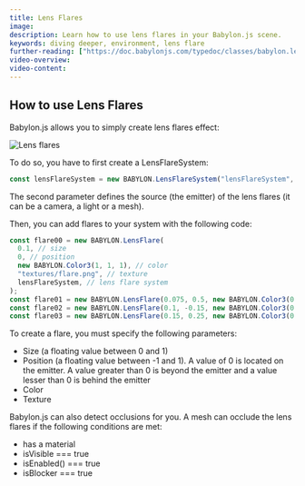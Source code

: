 ```yaml
---
title: Lens Flares
image:
description: Learn how to use lens flares in your Babylon.js scene.
keywords: diving deeper, environment, lens flare
further-reading: ["https://doc.babylonjs.com/typedoc/classes/babylon.lensflaresystem", "https://doc.babylonjs.com/typedoc/classes/babylon.lensflare"]
video-overview:
video-content:
---
```


## How to use Lens Flares

Babylon.js allows you to simply create lens flares effect:

![Lens flares](/img/features/lensFlare.jpg)

<Playground id="#TQ67L1#5" title="Lens Flares" description="Show how to create a lens flares" />

To do so, you have to first create a LensFlareSystem:

```javascript
const lensFlareSystem = new BABYLON.LensFlareSystem("lensFlareSystem", myEmitter, scene);
```

The second parameter defines the source (the emitter) of the lens flares (it can be a camera, a light or a mesh).

Then, you can add flares to your system with the following code:

```javascript
const flare00 = new BABYLON.LensFlare(
  0.1, // size
  0, // position
  new BABYLON.Color3(1, 1, 1), // color
  "textures/flare.png", // texture
  lensFlareSystem, // lens flare system
);
const flare01 = new BABYLON.LensFlare(0.075, 0.5, new BABYLON.Color3(0.8, 0.56, 0.72), "textures/flare3.png", lensFlareSystem);
const flare02 = new BABYLON.LensFlare(0.1, -0.15, new BABYLON.Color3(0.71, 0.8, 0.95), "textures/Flare2.png", lensFlareSystem);
const flare03 = new BABYLON.LensFlare(0.15, 0.25, new BABYLON.Color3(0.95, 0.89, 0.71), "textures/flare.png", lensFlareSystem);
```

To create a flare, you must specify the following parameters:

- Size (a floating value between 0 and 1)
- Position (a floating value between -1 and 1). A value of 0 is located on the emitter. A value greater than 0 is beyond the emitter and a value lesser than 0 is behind the emitter
- Color
- Texture

Babylon.js can also detect occlusions for you. A mesh can occlude the lens flares if the following conditions are met:

- has a material
- isVisible === true
- isEnabled() === true
- isBlocker === true
